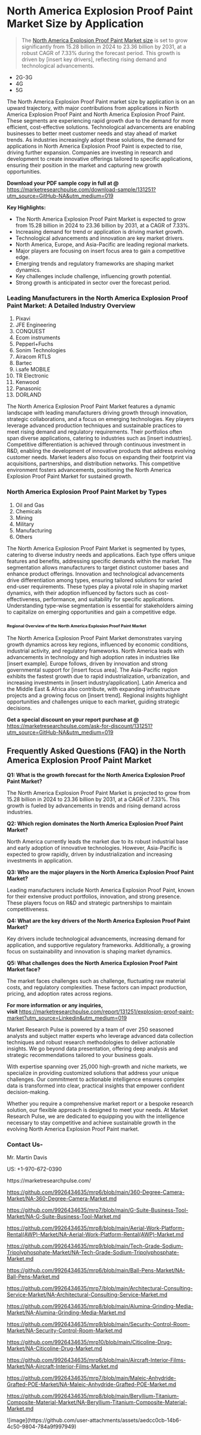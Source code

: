 <h1>North America Explosion Proof Paint Market&nbsp;Size by Application</h1><blockquote><p>The <a href="https://marketresearchpulse.com/download-sample/131251?utm_source=GitHub-NA&amp;utm_medium=019">North America Explosion Proof Paint Market size</a> is set to grow significantly from 15.28 billion in 2024 to 23.36 billion by 2031, at a robust CAGR of 7.33% during the forecast period. This growth is driven by [insert key drivers], reflecting rising demand and technological advancements.</p></blockquote><ul><li>2G-3G<li> 4G<li> 5G</li></ul><p>The North America Explosion Proof Paint market size by application is on an upward trajectory, with major contributions from applications in North America Explosion Proof Paint and North America Explosion Proof Paint. These segments are experiencing rapid growth due to the demand for more efficient, cost-effective solutions. Technological advancements are enabling businesses to better meet customer needs and stay ahead of market trends. As industries increasingly adopt these solutions, the demand for applications in North America Explosion Proof Paint is expected to rise, driving further expansion. Companies are investing in research and development to create innovative offerings tailored to specific applications, ensuring their position in the market and capturing new growth opportunities.</p><p><strong>Download your PDF sample copy in full at @ </strong><a href="https://marketresearchpulse.com/download-sample/131251?utm_source=GitHub-NA&amp;utm_medium=019">https://marketresearchpulse.com/download-sample/131251?utm_source=GitHub-NA&amp;utm_medium=019</a></p><p><strong>Key Highlights: </strong></p><ul><li>The North America Explosion Proof Paint Market is expected to grow from 15.28 billion in 2024 to 23.36 billion by 2031, at a CAGR of 7.33%.</li><li>Increasing demand for trend or application is driving market growth.</li><li>Technological advancements and innovation are key market drivers.</li><li>North America, Europe, and Asia-Pacific are leading regional markets.</li><li>Major players are focusing on insert focus area to gain a competitive edge.</li><li>Emerging trends and regulatory frameworks are shaping market dynamics.</li><li>Key challenges include challenge, influencing growth potential.</li><li>Strong growth is anticipated in sector over the forecast period.</li></ul><h3>Leading Manufacturers in the North America Explosion Proof Paint Market: A Detailed Industry Overview</h3><ol><li>Pixavi</li><li>JFE Engineering</li><li>CONQUEST</li><li>Ecom instruments</li><li>Pepperl+Fuchs</li><li>Sonim Technologies</li><li>Airacom RTLS</li><li>Bartec</li><li>i.safe MOBILE</li><li>TR Electronic</li><li>Kenwood</li><li>Panasonic</li><li>DORLAND</li></ol><div class="flex max-w-full flex-col flex-grow"><div class="min-h-8 text-message flex w-full flex-col items-end gap-2 whitespace-normal break-words [.text-message+&amp;]:mt-5" dir="auto" data-message-author-role="assistant" data-message-id="fd8432e4-4910-450d-b182-61b7bfb0a01f" data-message-model-slug="gpt-4o"><div class="flex w-full flex-col gap-1 empty:hidden first:pt-[3px]"><div class="markdown prose w-full break-words dark:prose-invert light"><p>The North America Explosion Proof Paint Market features a dynamic landscape with leading manufacturers driving growth through innovation, strategic collaborations, and a focus on emerging technologies. Key players leverage advanced production techniques and sustainable practices to meet rising demand and regulatory requirements. Their portfolios often span diverse applications, catering to industries such as [insert industries]. Competitive differentiation is achieved through continuous investment in R&amp;D, enabling the development of innovative products that address evolving customer needs. Market leaders also focus on expanding their footprint via acquisitions, partnerships, and distribution networks. This competitive environment fosters advancements, positioning the North America Explosion Proof Paint Market for sustained growth.</p></div></div></div></div><h3>North America Explosion Proof Paint Market by Types</h3><ol><li>Oil and Gas<li> Chemicals<li> Mining<li> Military<li> Manufacturing<li> Others</li></ol><div class="flex max-w-full flex-col flex-grow"><div class="min-h-8 text-message flex w-full flex-col items-end gap-2 whitespace-normal break-words [.text-message+&amp;]:mt-5" dir="auto" data-message-author-role="assistant" data-message-id="084470be-0bb7-4664-bddf-5156b4f41249" data-message-model-slug="gpt-4o-mini"><div class="flex w-full flex-col gap-1 empty:hidden first:pt-[3px]"><div class="markdown prose w-full break-words dark:prose-invert light"><p>The North America Explosion Proof Paint Market is segmented by types, catering to diverse industry needs and applications. Each type offers unique features and benefits, addressing specific demands within the market. The segmentation allows manufacturers to target distinct customer bases and enhance product offerings. Innovation and technological advancements drive differentiation among types, ensuring tailored solutions for varied end-user requirements. These types play a pivotal role in shaping market dynamics, with their adoption influenced by factors such as cost-effectiveness, performance, and suitability for specific applications. Understanding type-wise segmentation is essential for stakeholders aiming to capitalize on emerging opportunities and gain a competitive edge.</p></div></div></div></div><h3><span style="font-size: 11px;">Regional Overview of the North America Explosion Proof Paint Market</span></h3><div class="flex max-w-full flex-col flex-grow"><div class="min-h-8 text-message flex w-full flex-col items-end gap-2 whitespace-normal break-words [.text-message+&amp;]:mt-5" dir="auto" data-message-author-role="assistant" data-message-id="e9038762-ce64-4e30-91c9-9bd413514231" data-message-model-slug="gpt-4o-mini"><div class="flex w-full flex-col gap-1 empty:hidden first:pt-[3px]"><div class="markdown prose w-full break-words dark:prose-invert light"><p>The North America Explosion Proof Paint Market demonstrates varying growth dynamics across key regions, influenced by economic conditions, industrial activity, and regulatory frameworks. North America leads with advancements in technology and high adoption rates in industries like [insert example]. Europe follows, driven by innovation and strong governmental support for [insert focus area]. The Asia-Pacific region exhibits the fastest growth due to rapid industrialization, urbanization, and increasing investments in [insert industry/application]. Latin America and the Middle East &amp; Africa also contribute, with expanding infrastructure projects and a growing focus on [insert trend]. Regional insights highlight opportunities and challenges unique to each market, guiding strategic decisions.</p></div></div></div></div><p><strong>Get a special discount on your report purchase at @ </strong><a href="https://marketresearchpulse.com/ask-for-discount/131251?utm_source=GitHub-NA&amp;utm_medium=019">https://marketresearchpulse.com/ask-for-discount/131251?utm_source=GitHub-NA&amp;utm_medium=019</a></p><h2>Frequently Asked Questions (FAQ) in the North America Explosion Proof Paint Market</h2><p><strong>Q1: What is the growth forecast for the North America Explosion Proof Paint Market?</strong></p><p>The North America Explosion Proof Paint Market is projected to grow from 15.28 billion in 2024 to 23.36 billion by 2031, at a CAGR of 7.33%. This growth is fueled by advancements in trends and rising demand across industries.</p><p><strong>Q2: Which region dominates the North America Explosion Proof Paint Market?</strong></p><p>North America currently leads the market due to its robust industrial base and early adoption of innovative technologies. However, Asia-Pacific is expected to grow rapidly, driven by industrialization and increasing investments in application.</p><p><strong>Q3: Who are the major players in the North America Explosion Proof Paint Market?</strong></p><p>Leading manufacturers include North America Explosion Proof Paint, known for their extensive product portfolios, innovation, and strong presence. These players focus on R&amp;D and strategic partnerships to maintain competitiveness.</p><p><strong>Q4: What are the key drivers of the North America Explosion Proof Paint Market?</strong></p><p>Key drivers include technological advancements, increasing demand for application, and supportive regulatory frameworks. Additionally, a growing focus on sustainability and innovation is shaping market dynamics.</p><p><strong>Q5: What challenges does the North America Explosion Proof Paint Market face?</strong></p><p>The market faces challenges such as challenge, fluctuating raw material costs, and regulatory complexities. These factors can impact production, pricing, and adoption rates across regions.</p><p><strong>For more information or any inquiries, visit&nbsp;</strong><a href="https://marketresearchpulse.com/report/131251/explosion-proof-paint-market?utm_source=Linkedin&utm_medium=019">https://marketresearchpulse.com/report/131251/explosion-proof-paint-market?utm_source=Linkedin&utm_medium=019</a></p><p>Market Research Pulse is powered by a team of over 250 seasoned analysts and subject matter experts who leverage advanced data collection techniques and robust research methodologies to deliver actionable insights. We go beyond data presentation, offering deep analysis and strategic recommendations tailored to your business goals.</p><p>With expertise spanning over 25,000 high-growth and niche markets, we specialize in providing customized solutions that address your unique challenges. Our commitment to actionable intelligence ensures complex data is transformed into clear, practical insights that empower confident decision-making.</p><p>Whether you require a comprehensive market report or a bespoke research solution, our flexible approach is designed to meet your needs. At Market Research Pulse, we are dedicated to equipping you with the intelligence necessary to stay competitive and achieve sustainable growth in the evolving North America Explosion Proof Paint market.</p><h3><strong>Contact Us-</strong></h3><p>Mr. Martin Davis</p><p>US: +1-970-672-0390</p><p>https://marketresearchpulse.com/</p><p><a href="https://github.com/9926434635/mrp6/blob/main/360-Degree-Camera-Market/NA-360-Degree-Camera-Market.md">https://github.com/9926434635/mrp6/blob/main/360-Degree-Camera-Market/NA-360-Degree-Camera-Market.md</a></p><p><a href="https://github.com/9926434635/mrp7/blob/main/G-Suite-Business-Tool-Market/NA-G-Suite-Business-Tool-Market.md">https://github.com/9926434635/mrp7/blob/main/G-Suite-Business-Tool-Market/NA-G-Suite-Business-Tool-Market.md</a></p><p><a href="https://github.com/9926434635/mrp8/blob/main/Aerial-Work-Platform-Rental(AWP)-Market/NA-Aerial-Work-Platform-Rental(AWP)-Market.md">https://github.com/9926434635/mrp8/blob/main/Aerial-Work-Platform-Rental(AWP)-Market/NA-Aerial-Work-Platform-Rental(AWP)-Market.md</a></p><p><a href="https://github.com/9926434635/mrp9/blob/main/Tech-Grade-Sodium-Tripolyphosphate-Market/NA-Tech-Grade-Sodium-Tripolyphosphate-Market.md">https://github.com/9926434635/mrp9/blob/main/Tech-Grade-Sodium-Tripolyphosphate-Market/NA-Tech-Grade-Sodium-Tripolyphosphate-Market.md</a></p><p><a href="https://github.com/9926434635/mrp6/blob/main/Ball-Pens-Market/NA-Ball-Pens-Market.md">https://github.com/9926434635/mrp6/blob/main/Ball-Pens-Market/NA-Ball-Pens-Market.md</a></p><p><a href="https://github.com/9926434635/mrp7/blob/main/Architectural-Consulting-Service-Market/NA-Architectural-Consulting-Service-Market.md">https://github.com/9926434635/mrp7/blob/main/Architectural-Consulting-Service-Market/NA-Architectural-Consulting-Service-Market.md</a></p><p><a href="https://github.com/9926434635/mrp8/blob/main/Alumina-Grinding-Media-Market/NA-Alumina-Grinding-Media-Market.md">https://github.com/9926434635/mrp8/blob/main/Alumina-Grinding-Media-Market/NA-Alumina-Grinding-Media-Market.md</a></p><p><a href="https://github.com/9926434635/mrp9/blob/main/Security-Control-Room-Market/NA-Security-Control-Room-Market.md">https://github.com/9926434635/mrp9/blob/main/Security-Control-Room-Market/NA-Security-Control-Room-Market.md</a></p><p><a href="https://github.com/9926434635/mrp10/blob/main/Citicoline-Drug-Market/NA-Citicoline-Drug-Market.md">https://github.com/9926434635/mrp10/blob/main/Citicoline-Drug-Market/NA-Citicoline-Drug-Market.md</a></p><p><a href="https://github.com/9926434635/mrp6/blob/main/Aircraft-Interior-Films-Market/NA-Aircraft-Interior-Films-Market.md">https://github.com/9926434635/mrp6/blob/main/Aircraft-Interior-Films-Market/NA-Aircraft-Interior-Films-Market.md</a></p><p><a href="https://github.com/9926434635/mrp7/blob/main/Maleic-Anhydride-Grafted-POE-Market/NA-Maleic-Anhydride-Grafted-POE-Market.md">https://github.com/9926434635/mrp7/blob/main/Maleic-Anhydride-Grafted-POE-Market/NA-Maleic-Anhydride-Grafted-POE-Market.md</a></p><p><a href="https://github.com/9926434635/mrp8/blob/main/Beryllium-Titanium-Composite-Material-Market/NA-Beryllium-Titanium-Composite-Material-Market.md">https://github.com/9926434635/mrp8/blob/main/Beryllium-Titanium-Composite-Material-Market/NA-Beryllium-Titanium-Composite-Material-Market.md</a></p>
![image](https://github.com/user-attachments/assets/aedcc0cb-14b6-4c50-9804-784a9f997949)
